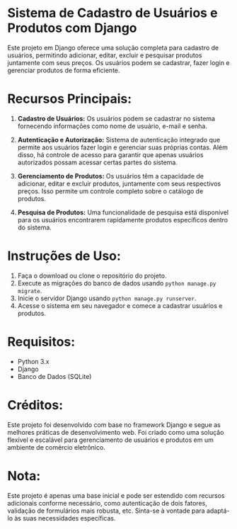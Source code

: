 # Sistema de Cadastro de Usuários e Produtos com Django

Este projeto em Django oferece uma solução completa para cadastro de usuários, permitindo adicionar, editar, excluir e pesquisar produtos juntamente com seus preços. Os usuários podem se cadastrar, fazer login e gerenciar produtos de forma eficiente.

# Recursos Principais:

1. **Cadastro de Usuários:** Os usuários podem se cadastrar no sistema fornecendo informações como nome de usuário, e-mail e senha.

2. **Autenticação e Autorização:** Sistema de autenticação integrado que permite aos usuários fazer login e gerenciar suas próprias contas. Além disso, há controle de acesso para garantir que apenas usuários autorizados possam acessar certas partes do sistema.

3. **Gerenciamento de Produtos:** Os usuários têm a capacidade de adicionar, editar e excluir produtos, juntamente com seus respectivos preços. Isso permite um controle completo sobre o catálogo de produtos.

4. **Pesquisa de Produtos:** Uma funcionalidade de pesquisa está disponível para os usuários encontrarem rapidamente produtos específicos dentro do sistema.

# Instruções de Uso:

1. Faça o download ou clone o repositório do projeto.
2. Execute as migrações do banco de dados usando `python manage.py migrate`.
3. Inicie o servidor Django usando `python manage.py runserver`.
4. Acesse o sistema em seu navegador e comece a cadastrar usuários e produtos.

# Requisitos:

- Python 3.x
- Django
- Banco de Dados (SQLite)

# Créditos:

Este projeto foi desenvolvido com base no framework Django e segue as melhores práticas de desenvolvimento web. Foi criado como uma solução flexível e escalável para gerenciamento de usuários e produtos em um ambiente de comércio eletrônico.

# Nota:

Este projeto é apenas uma base inicial e pode ser estendido com recursos adicionais conforme necessário, como autenticação de dois fatores, validação de formulários mais robusta, etc. Sinta-se à vontade para adaptá-lo às suas necessidades específicas.
